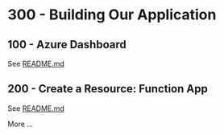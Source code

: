 # 300 - Building Our Application

## 100 - Azure Dashboard

See [README.md](./100/README.md)

## 200 - Create a Resource: Function App

See [README.md](./200/README.md)

More ...
